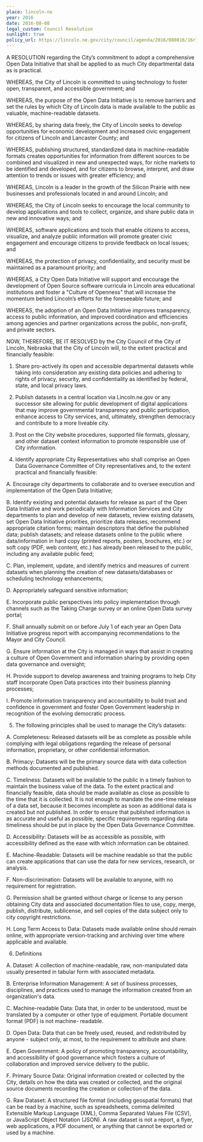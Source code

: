 ```yaml
---
place: lincoln-ne
year: 2016
date: 2016-08-08
legal_custom: Council Resolution
sunlight: true
policy_url: https://lincoln.ne.gov/city/council/agenda/2016/080816/16r180.pdf
---
```


A RESOLUTION regarding the City’s commitment to adopt a comprehensive
Open Data Initiative that shall be applied to as much City departmental data as is
practical.

WHEREAS, the City of Lincoln is committed to using technology to foster open,
transparent, and accessible government; and

WHEREAS, the purpose of the Open Data Initiative is to remove barriers and set
the rules by which City of Lincoln data is made available to the public as valuable,
machine-readable datasets.

WHEREAS, by sharing data freely, the City of Lincoln seeks to develop
opportunities for economic development and increased civic engagement for citizens of
Lincoln and Lancaster County; and

WHEREAS, publishing structured, standardized data in machine-readable
formats creates opportunities for information from different sources to be combined and
visualized in new and unexpected ways, for niche markets to be identified and
developed, and for citizens to browse, interpret, and draw attention to trends or issues
with greater efficiency; and

WHEREAS, Lincoln is a leader in the growth of the Silicon Prairie with new
businesses and professionals located in and around Lincoln; and

WHEREAS, the City of Lincoln seeks to encourage the local community to
develop applications and tools to collect, organize, and share public data in new and
innovative ways; and 

WHEREAS, software applications and tools that enable citizens to access,
visualize, and analyze public information will promote greater civic engagement and
encourage citizens to provide feedback on local issues; and

WHEREAS, the protection of privacy, confidentiality, and security must be
maintained as a paramount priority; and

WHEREAS, a City Open Data Initiative will support and encourage the
development of Open Source software curricula in Lincoln area educational institutions
and foster a "Culture of Openness" that will increase the momentum behind Lincoln’s
efforts for the foreseeable future; and

WHEREAS, the adoption of an Open Data Initiative improves transparency,
access to public information, and improved coordination and efficiencies among
agencies and partner organizations across the public, non-profit, and private sectors.

NOW, THEREFORE, BE IT RESOLVED by the City Council of the City of
Lincoln, Nebraska that the City of Lincoln will, to the extent practical and financially
feasible:

1) Share pro-actively its open and accessible departmental datasets while
taking into consideration any existing data policies and adhering to rights
of privacy, security, and confidentiality as identified by federal, state, and
local privacy laws.

2) Publish datasets in a central location via Lincoln.ne.gov or any successor
site allowing for public development of digital applications that may
improve governmental transparency and public participation, enhance
access to City services, and, ultimately, strengthen democracy and
contribute to a more liveable city. 

3) Post on the City website procedures, supported file formats, glossary, and
other dataset context information to promote responsible use of City
information.

4) Identify appropriate City Representatives who shall comprise an Open
Data Governance Committee of City representatives and, to the extent
practical and financially feasible:

A. Encourage city departments to collaborate and to oversee
execution and implementation of the Open Data Initiative;

B. Identify existing and potential datasets for release as part of the
Open Data Initiative and work periodically with Information Services
and City departments to plan and develop of new datasets, review
existing datasets, set Open Data Initiative priorities, prioritize data
releases, recommend appropriate citation forms; maintain
descriptors that define the published data; publish datasets; and
release datasets online to the public where data/information in hard
copy (printed reports, posters, brochures, etc.) or soft copy (PDF,
web content, etc.) has already been released to the public,
including any available public feed;

C. Plan, implement, update, and identify metrics and measures of
current datasets when planning the creation of new
datasets/databases or scheduling technology enhancements;

D. Appropriately safeguard sensitive information; 

E. Incorporate public perspectives into policy implementation through
channels such as the Taking Charge survey or an online Open
Data survey portal;

F. Shall annually submit on or before July 1 of each year an Open
Data Initiative progress report with accompanying
recommendations to the Mayor and City Council.

G. Ensure information at the City is managed in ways that assist in
creating a culture of Open Government and information sharing by
providing open data governance and oversight;

H. Provide support to develop awareness and training programs to
help City staff incorporate Open Data practices into their business
planning processes;

I. Promote information transparency and accountability to build trust
and confidence in government and foster Open Government
leadership in recognition of the evolving democratic process.

5) The following principles shall be used to manage the City’s datasets:

A. Completeness: Released datasets will be as complete as possible
while complying with legal obligations regarding the release of
personal information, proprietary, or other confidential information.

B. Primacy: Datasets will be the primary source data with data
collection methods documented and published.

C. Timeliness: Datasets will be available to the public in a timely
fashion to maintain the business value of the data. To the extent
practical and financially feasible, data should be made available as 
close as possible to the time that it is collected. It is not enough to
mandate the one-time release of a data set, because it becomes
incomplete as soon as additional data is created but not published.
In order to ensure that published information is as accurate and
useful as possible, specific requirements regarding data timeliness
should be put in place by the Open Data Governance Committee.

D. Accessibility: Datasets will be as accessible as possible, with
accessibility defined as the ease with which information can be
obtained.

E. Machine-Readable: Datasets will be machine readable so that the
public can create applications that can use the data for new
services, research, or analysis.

F. Non-discrimination: Datasets will be available to anyone, with no
requirement for registration.

G. Permission shall be granted without charge or license to any
person obtaining City data and associated documentation files to
use, copy, merge, publish, distribute, sublicense, and sell copies of
the data subject only to city copyright restrictions.

H. Long Term Access to Data: Datasets made available online should
remain online, with appropriate version-tracking and archiving over
time where applicable and available.

6) Definitions

A. Dataset: A collection of machine-readable, raw, non-manipulated
data usually presented in tabular form with associated metadata. 

B. Enterprise Information Management: A set of business processes,
disciplines, and practices used to manage the information created
from an organization's data.

C. Machine-readable Data: Data that, in order to be understood, must
be translated by a computer or other type of equipment. Portable
document format (PDF) is not machine- readable.

D. Open Data: Data that can be freely used, reused, and redistributed
by anyone - subject only, at most, to the requirement to attribute
and share.

E. Open Government: A policy of promoting transparency,
accountability, and accessibility of good governance which fosters a
culture of collaboration and improved service delivery to the public.

F. Primary Source Data: Original information created or collected by
the City, details on how the data was created or collected, and the
original source documents recording the creation or collection of
the data.

G. Raw Dataset: A structured file format (including geospatial formats)
that can be read by a machine, such as spreadsheets, comma
delimited Extensible Markup Language (XML), Comma Separated
Values File (CSV), or JavaScript Object Notation (JSON). A raw
dataset is not a report, a flyer, web applications, a PDF document,
or anything that cannot be exported or used by a machine. 
